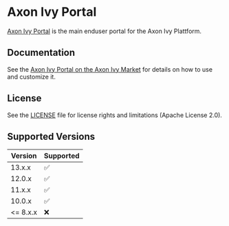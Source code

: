 # Axon Ivy Portal

[Axon Ivy Portal](https://market.axonivy.com/portal) is the main enduser portal for the Axon Ivy Plattform.

## Documentation

See the [Axon Ivy Portal on the Axon Ivy Market](https://market.axonivy.com/portal) for details on how to use and customize it.

## License

See the [LICENSE](LICENSE) file for license rights and limitations (Apache License 2.0).


## Supported Versions

| Version | Supported          |
| ------- | ------------------ |
| 13.x.x  | :white_check_mark: |
| 12.0.x  | :white_check_mark: |
| 11.x.x  | :white_check_mark: |
| 10.0.x  | :white_check_mark:  |
| <= 8.x.x   | :x:                |
